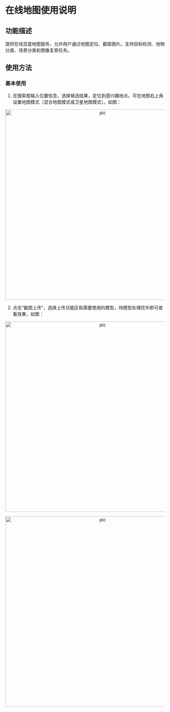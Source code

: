 # 在线地图使用说明

## 功能描述

提供在线百度地图服务，允许用户通过地图定位、截取图片。支持目标检测、地物分类、场景分类和图像复原任务。

## 使用方法

### 基本使用

1. 在搜索框输入位置信息，选择候选结果，定位到感兴趣地点。可在地图右上角设置地图模式（混合地图模式或卫星地图模式）。如图：

<p align="center">
    <img src="https://user-images.githubusercontent.com/90198481/198829346-67e8945d-d587-4feb-a9cb-dc787e267114.png" alt = "pic" width = "600" />
</p>

2. 点击“截图上传”，选择上传功能区和需要使用的模型，待模型处理完毕即可查看效果，如图：

<p align="center">
    <img src="https://user-images.githubusercontent.com/90198481/198829708-61aed428-4a9d-4cc9-8619-b26164900011.png" alt = "pic" width="600" />
</p>

<p align="center">
    <img src="https://user-images.githubusercontent.com/90198481/198829771-6d437401-d78e-4f30-b36e-1b5b6bf5fddf.png" alt = "pic" width="600" />
</p>
